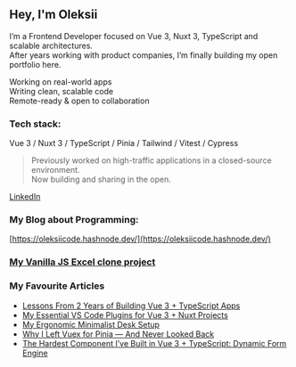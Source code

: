 ## Hey, I'm Oleksii

I’m a Frontend Developer focused on Vue 3, Nuxt 3, TypeScript and scalable architectures.  
After years working with product companies, I’m finally building my open portfolio here.

Working on real-world apps  
Writing clean, scalable code  
Remote-ready & open to collaboration

### Tech stack:
Vue 3 / Nuxt 3 / TypeScript / Pinia / Tailwind / Vitest / Cypress

> Previously worked on high-traffic applications in a closed-source environment.  
> Now building and sharing in the open.

[LinkedIn](https://www.linkedin.com/in/oleksii-petrychenko-38064515b/)

### My Blog about Programming:
[https://oleksiicode.hashnode.dev/](https://oleksiicode.hashnode.dev/)

### [My Vanilla JS Excel clone project](https://github.com/petrychenkodev/excel-vanilla)

### My Favourite Articles

- [Lessons From 2 Years of Building Vue 3 + TypeScript Apps](https://oleksiicode.hashnode.dev/lessons-from-two-years-of-building-vue-3-typescript-applications-for-the-adult-content-industry)
- [My Essential VS Code Plugins for Vue 3 + Nuxt Projects](https://oleksiicode.hashnode.dev/my-essential-vs-code-plugins-for-vue-3-nuxt-projects)
- [My Ergonomic Minimalist Desk Setup](https://oleksiicode.hashnode.dev/my-ergonomic-minimalist-desk-setup) 
- [Why I Left Vuex for Pinia — And Never Looked Back](https://oleksiicode.hashnode.dev/why-i-left-vuex-for-pinia-and-never-looked-back)
- [The Hardest Component I’ve Built in Vue 3 + TypeScript: Dynamic Form Engine](https://oleksiicode.hashnode.dev/the-hardest-component-ive-built-in-vue-3-typescript-dynamic-form-engine)
